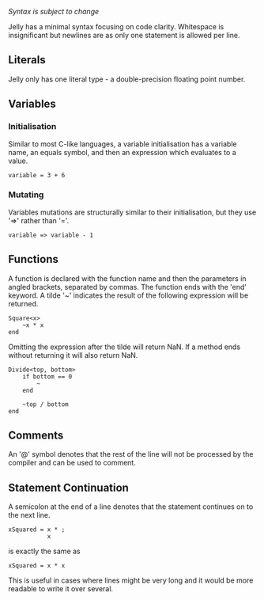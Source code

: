 *Syntax is subject to change*

Jelly has a minimal syntax focusing on code clarity. Whitespace is insignificant but newlines are as only one statement is allowed per line.

## Literals
Jelly only has one literal type - a double-precision floating point number.

## Variables
### Initialisation
Similar to most C-like languages, a variable initialisation has a variable name, an equals symbol, and then an expression which evaluates to a value.

```
variable = 3 + 6
```

### Mutating
Variables mutations are structurally similar to their initialisation, but they use '=>' rather than '='.

```
variable => variable - 1
```

## Functions
A function is declared with the function name and then the parameters in angled brackets, separated by commas. The function ends with the 'end' keyword. A tilde '~' indicates the result of the following expression will be returned.

```
Square<x>
    ~x * x
end
```

Omitting the expression after the tilde will return NaN. If a method ends without returning it will also return NaN.

```
Divide<top, bottom>
    if bottom == 0
        ~
    end
    
    ~top / bottom
end
```

## Comments
An '@' symbol denotes that the rest of the line will not be processed by the compiler and can be used to comment.

## Statement Continuation
A semicolon at the end of a line denotes that the statement continues on to the next line.

```
xSquared = x * ;
           x
```

is exactly the same as

```
xSquared = x * x
```

This is useful in cases where lines might be very long and it would be more readable to write it over several.
